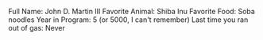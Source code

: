 Full Name: John D. Martin III
Favorite Animal: Shiba Inu
Favorite Food: Soba noodles
Year in Program: 5 (or 5000, I can't remember)
Last time you ran out of gas: Never
